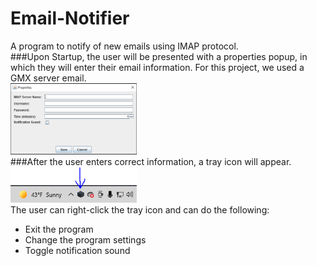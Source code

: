 # Email-Notifier
A program to notify of new emails using IMAP protocol.  
###Upon Startup, the user will be presented with a properties popup, in which they will enter their email information. For this project, we used a GMX server email.  
<img src="PropertiesPopup.PNG" width="40%"></img>  
###After the user enters correct information, a tray icon will appear.  
<img src="TrayIcon.PNG" width="40%"></img>  
The user can right-click the tray icon and can do the following:
- Exit the program
- Change the program settings
- Toggle notification sound
